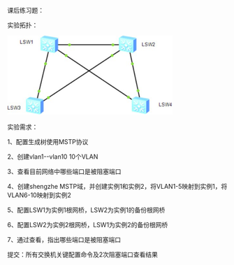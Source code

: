课后练习题：

实验拓扑：

![img](image/wpsI0NgtR.png) 

实验需求：

1、配置生成树使用MSTP协议    

  2、创建vlan1--vlan10 10个VLAN

3、查看目前网络中哪些端口是被阻塞端口

4、创建shengzhe MSTP域，并创建实例1和实例2，将VLAN1-5映射到实例1，将VLAN6-10映射到实例2

5、配置LSW1为实例1根网桥，LSW2为实例1的备份根网桥

6、配置LSW2为实例2根网桥，LSW1为实例2的备份根网桥

7、通过查看，指出哪些端口是被阻塞端口

提交：所有交换机关键配置命令及2次阻塞端口查看结果

